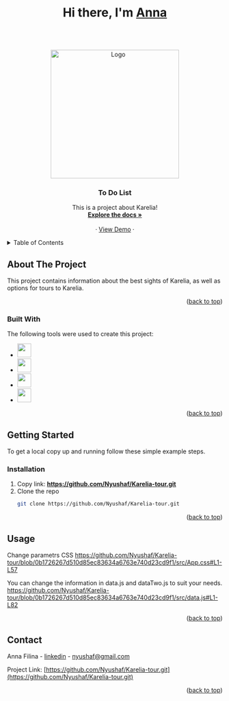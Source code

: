 <a name="readme-top"></a>
<div>
  <h1 align="center">Hi there, I'm <a href="https://www.instagram.com/prostofil_ka/" target="_blank">Anna</a></h1>
    <br />
</div>
<br />
<!-- PROJECT LOGO -->
<br />
<div align="center">
  <a href="https://github.com/Nyushaf/Karelia-tour.git">
    <img src="https://media.giphy.com/media/RoFXqXWN639Qs/giphy.gif" alt="Logo" width="300">
  </a>

  <h3 align="center">To Do List</h3>

  <p align="center">
    This is a project about Karelia!
    <br />
    <a href="https://github.com/Nyushaf/Karelia-tour/tree/main/src"><strong>Explore the docs »</strong></a>
    <br />
    <br />
    ·
    <a href="https://karelia-tour.netlify.app/">View Demo</a>
    ·
  </p>
  <a name="readme-top"></a>
</div>



<!-- TABLE OF CONTENTS -->
<details>
  <summary>Table of Contents</summary>
  <ol>
    <li>
      <a href="#about-the-project">About The Project</a>
      <ul>
        <li><a href="#built-with">Built With</a></li>
      </ul>
    </li>
    <li>
      <a href="#getting-started">Getting Started</a>
      <ul>
        <li><a href="#installation">Installation</a></li>
      </ul>
    </li>
    <li><a href="#usage">Usage</a></li>
    <li><a href="#contact">Contact</a></li>
  </ol>
</details>

<!-- ABOUT THE PROJECT -->
## About The Project

This project contains information about the best sights of Karelia, as well as options for tours to Karelia.


<p align="right">(<a href="#readme-top">back to top</a>)</p>

### Built With

The following tools were used to create this project:

* <img height="32" width="32" src="https://cdn.simpleicons.org/react" />
* <img height="32" width="32" src="https://cdn.simpleicons.org/javascript" />
* <img height="32" width="32" src="https://cdn.simpleicons.org/html5" />
* <img height="32" width="32" src="https://cdn.simpleicons.org/css3" />

<p align="right">(<a href="#readme-top">back to top</a>)</p>

<!-- GETTING STARTED -->
## Getting Started

To get a local copy up and running follow these simple example steps.

### Installation

1. Copy link: <strong>https://github.com/Nyushaf/Karelia-tour.git</strong>
2. Clone the repo 
   ```sh
   git clone https://github.com/Nyushaf/Karelia-tour.git
   ```

<p align="right">(<a href="#readme-top">back to top</a>)</p>



<!-- USAGE EXAMPLES -->
## Usage

Change parametrs CSS https://github.com/Nyushaf/Karelia-tour/blob/0b1726267d510d85ec83634a6763e740d23cd9f1/src/App.css#L1-L57

You can change the information in data.js and dataTwo.js to suit your needs. https://github.com/Nyushaf/Karelia-tour/blob/0b1726267d510d85ec83634a6763e740d23cd9f1/src/data.js#L1-L82
   
<p align="right">(<a href="#readme-top">back to top</a>)</p>

<!-- CONTACT -->
## Contact

Anna Filina - [linkedin](https://www.linkedin.com/in/anyuta-filina-40a131265/) - nyushaf@gmail.com

Project Link: [https://github.com/Nyushaf/Karelia-tour.git](https://github.com/Nyushaf/Karelia-tour.git)

<p align="right">(<a href="#readme-top">back to top</a>)</p

